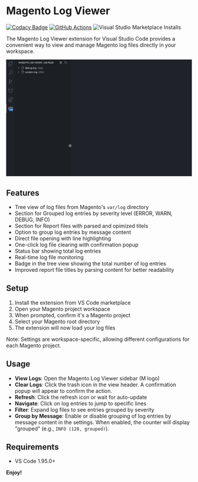 # Magento Log Viewer
[![Codacy Badge](https://app.codacy.com/project/badge/Grade/04d20d74a4bb4f7fb144d320f7008edb)](https://app.codacy.com/gh/OpenForgeProject/vscode-ext-magento-log-viewer/dashboard?utm_source=gh&utm_medium=referral&utm_content=&utm_campaign=Badge_grade) [![GitHub Actions](https://github.com/OpenForgeProject/vscode-ext-magento-log-viewer/actions/workflows/test.yml/badge.svg)](https://github.com/OpenForgeProject/vscode-ext-magento-log-viewer/actions/workflows/test.yml)
![Visual Studio Marketplace Installs](https://img.shields.io/visual-studio-marketplace/i/MathiasElle.magento-log-viewer&logoColor=green)

The Magento Log Viewer extension for Visual Studio Code provides a convenient way to view and manage Magento log files directly in your workspace.

![Magento Log Viewer Screenshot](resources/logVideo.gif)

## Features

- Tree view of log files from Magento's `var/log` directory
- Section for Grouped log entries by severity level (ERROR, WARN, DEBUG, INFO)
- Section for Report files with parsed and opimized titels
- Option to group log entries by message content
- Direct file opening with line highlighting
- One-click log file clearing with confirmation popup
- Status bar showing total log entries
- Real-time log file monitoring
- Badge in the tree view showing the total number of log entries
- Improved report file titles by parsing content for better readability

## Setup

1. Install the extension from VS Code marketplace
2. Open your Magento project workspace
3. When prompted, confirm it's a Magento project
4. Select your Magento root directory
5. The extension will now load your log files

Note: Settings are workspace-specific, allowing different configurations for each Magento project.

## Usage

- **View Logs**: Open the Magento Log Viewer sidebar (M logo)
- **Clear Logs**: Click the trash icon in the view header. A confirmation popup will appear to confirm the action.
- **Refresh**: Click the refresh icon or wait for auto-update
- **Navigate**: Click on log entries to jump to specific lines
- **Filter**: Expand log files to see entries grouped by severity
- **Group by Message**: Enable or disable grouping of log entries by message content in the settings. When enabled, the counter will display "grouped" (e.g., `INFO (128, grouped)`).

## Requirements

- VS Code 1.95.0+

**Enjoy!**
